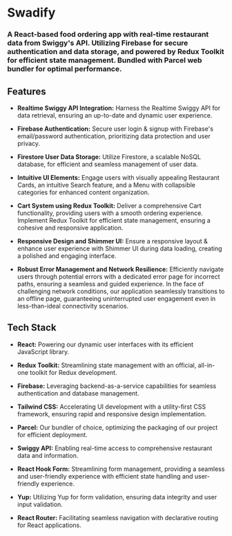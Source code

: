 
# Swadify

### A React-based food ordering app with real-time restaurant data from Swiggy's API. Utilizing Firebase for secure authentication and data storage, and powered by Redux Toolkit for efficient state management. Bundled with Parcel web bundler for optimal performance.

## Features

- **Realtime Swiggy API Integration:**
  Harness the Realtime Swiggy API for data retrieval, ensuring an up-to-date and dynamic user experience.
  
- **Firebase Authentication:**
  Secure user login & signup with Firebase's email/password authentication, prioritizing data protection and user privacy.
  
- **Firestore User Data Storage:**
  Utilize Firestore, a scalable NoSQL database, for efficient and seamless management of user data.
  
- **Intuitive UI Elements:**
  Engage users with visually appealing Restaurant Cards, an intuitive Search feature, and a Menu with collapsible categories for enhanced content organization.
  
- **Cart System using Redux Toolkit:**
  Deliver a comprehensive Cart functionality, providing users with a smooth ordering experience. Implement Redux Toolkit for efficient state management, ensuring a cohesive and responsive application.
  
- **Responsive Design and Shimmer UI:**
  Ensure a responsive layout & enhance user experience with Shimmer UI during data loading, creating a polished and engaging interface.
  
- **Robust Error Management and Network Resilience:**
  Efficiently navigate users through potential errors with a dedicated error page for incorrect paths, ensuring a seamless and guided experience. In the face of challenging network conditions, our application seamlessly transitions to an offline page, guaranteeing uninterrupted user engagement even in less-than-ideal connectivity scenarios.

## Tech Stack

- **React:** Powering our dynamic user interfaces with its efficient JavaScript library.

- **Redux Toolkit:** Streamlining state management with an official, all-in-one toolkit for Redux development.

- **Firebase:** Leveraging backend-as-a-service capabilities for seamless authentication and database management.

- **Tailwind CSS:** Accelerating UI development with a utility-first CSS framework, ensuring rapid and responsive design implementation.

- **Parcel:** Our bundler of choice, optimizing the packaging of our project for efficient deployment.

- **Swiggy API:** Enabling real-time access to comprehensive restaurant data and information.

- **React Hook Form:** Streamlining form management, providing a seamless and user-friendly experience with efficient state handling and user-friendly experience.

- **Yup:** Utilizing Yup for form validation, ensuring data integrity and user input validation.

- **React Router:** Facilitating seamless navigation with declarative routing for React applications.

